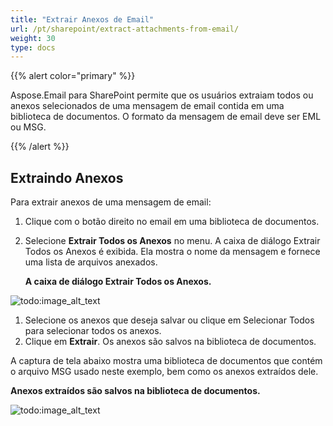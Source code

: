 ```yaml
---
title: "Extrair Anexos de Email"
url: /pt/sharepoint/extract-attachments-from-email/
weight: 30
type: docs
---
```



{{% alert color="primary" %}} 

Aspose.Email para SharePoint permite que os usuários extraiam todos ou anexos selecionados de uma mensagem de email contida em uma biblioteca de documentos. O formato da mensagem de email deve ser EML ou MSG.

{{% /alert %}} 
## **Extraindo Anexos**
Para extrair anexos de uma mensagem de email:

1. Clique com o botão direito no email em uma biblioteca de documentos.
1. Selecione **Extrair Todos os Anexos** no menu. A caixa de diálogo Extrair Todos os Anexos é exibida. Ela mostra o nome da mensagem e fornece uma lista de arquivos anexados. 

   **A caixa de diálogo Extrair Todos os Anexos.** 

![todo:image_alt_text](extract-attachments-from-email_1.png)




1. Selecione os anexos que deseja salvar ou clique em Selecionar Todos para selecionar todos os anexos.
1. Clique em **Extrair**. Os anexos são salvos na biblioteca de documentos.

A captura de tela abaixo mostra uma biblioteca de documentos que contém o arquivo MSG usado neste exemplo, bem como os anexos extraídos dele. 

**Anexos extraídos são salvos na biblioteca de documentos.** 

![todo:image_alt_text](extract-attachments-from-email_2.png)